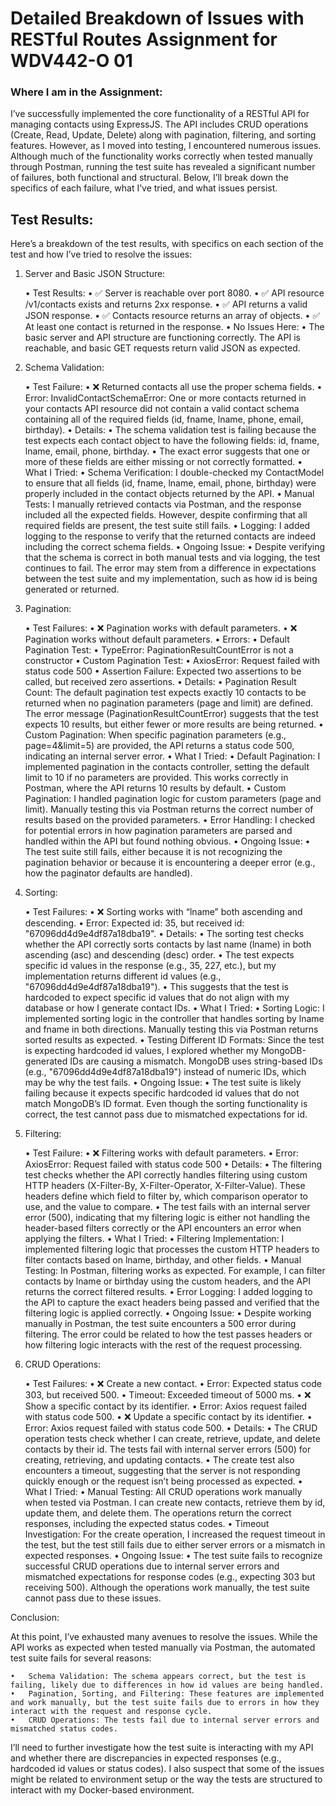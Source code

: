 # Detailed Breakdown of Issues with RESTful Routes Assignment for WDV442-O 01

### Where I am in the Assignment:

I’ve successfully implemented the core functionality of a RESTful API for managing contacts using ExpressJS. The API includes CRUD operations (Create, Read, Update, Delete) along with pagination, filtering, and sorting features. However, as I moved into testing, I encountered numerous issues. Although much of the functionality works correctly when tested manually through Postman, running the test suite has revealed a significant number of failures, both functional and structural. Below, I’ll break down the specifics of each failure, what I’ve tried, and what issues persist.

## Test Results:

Here’s a breakdown of the test results, with specifics on each section of the test and how I’ve tried to resolve the issues:

1. Server and Basic JSON Structure:

	•	Test Results:
	•	✅ Server is reachable over port 8080.
	•	✅ API resource /v1/contacts exists and returns 2xx response.
	•	✅ API returns a valid JSON response.
	•	✅ Contacts resource returns an array of objects.
	•	✅ At least one contact is returned in the response.
	•	No Issues Here:
	•	The basic server and API structure are functioning correctly. The API is reachable, and basic GET requests return valid JSON as expected.

2. Schema Validation:

	•	Test Failure:
	•	❌ Returned contacts all use the proper schema fields.
	•	Error: InvalidContactSchemaError: One or more contacts returned in your contacts API resource did not contain a valid contact schema containing all of the required fields (id, fname, lname, phone, email, birthday).
	•	Details:
	•	The schema validation test is failing because the test expects each contact object to have the following fields: id, fname, lname, email, phone, birthday.
	•	The exact error suggests that one or more of these fields are either missing or not correctly formatted.
	•	What I Tried:
	•	Schema Verification: I double-checked my ContactModel to ensure that all fields (id, fname, lname, email, phone, birthday) were properly included in the contact objects returned by the API.
	•	Manual Tests: I manually retrieved contacts via Postman, and the response included all the expected fields. However, despite confirming that all required fields are present, the test suite still fails.
	•	Logging: I added logging to the response to verify that the returned contacts are indeed including the correct schema fields.
	•	Ongoing Issue:
	•	Despite verifying that the schema is correct in both manual tests and via logging, the test continues to fail. The error may stem from a difference in expectations between the test suite and my implementation, such as how id is being generated or returned.

3. Pagination:

	•	Test Failures:
	•	❌ Pagination works with default parameters.
	•	❌ Pagination works without default parameters.
	•	Errors:
	•	Default Pagination Test:
	•	TypeError: PaginationResultCountError is not a constructor
	•	Custom Pagination Test:
	•	AxiosError: Request failed with status code 500
	•	Assertion Failure: Expected two assertions to be called, but received zero assertions.
	•	Details:
	•	Pagination Result Count: The default pagination test expects exactly 10 contacts to be returned when no pagination parameters (page and limit) are defined. The error message (PaginationResultCountError) suggests that the test expects 10 results, but either fewer or more results are being returned.
	•	Custom Pagination: When specific pagination parameters (e.g., page=4&limit=5) are provided, the API returns a status code 500, indicating an internal server error.
	•	What I Tried:
	•	Default Pagination: I implemented pagination in the contacts controller, setting the default limit to 10 if no parameters are provided. This works correctly in Postman, where the API returns 10 results by default.
	•	Custom Pagination: I handled pagination logic for custom parameters (page and limit). Manually testing this via Postman returns the correct number of results based on the provided parameters.
	•	Error Handling: I checked for potential errors in how pagination parameters are parsed and handled within the API but found nothing obvious.
	•	Ongoing Issue:
	•	The test suite still fails, either because it is not recognizing the pagination behavior or because it is encountering a deeper error (e.g., how the paginator defaults are handled).

4. Sorting:

	•	Test Failures:
	•	❌ Sorting works with “lname” both ascending and descending.
	•	Error: Expected id: 35, but received id: "67096dd4d9e4df87a18dba19".
	•	Details:
	•	The sorting test checks whether the API correctly sorts contacts by last name (lname) in both ascending (asc) and descending (desc) order.
	•	The test expects specific id values in the response (e.g., 35, 227, etc.), but my implementation returns different id values (e.g., "67096dd4d9e4df87a18dba19").
	•	This suggests that the test is hardcoded to expect specific id values that do not align with my database or how I generate contact IDs.
	•	What I Tried:
	•	Sorting Logic: I implemented sorting logic in the controller that handles sorting by lname and fname in both directions. Manually testing this via Postman returns sorted results as expected.
	•	Testing Different ID Formats: Since the test is expecting hardcoded id values, I explored whether my MongoDB-generated IDs are causing a mismatch. MongoDB uses string-based IDs (e.g., "67096dd4d9e4df87a18dba19") instead of numeric IDs, which may be why the test fails.
	•	Ongoing Issue:
	•	The test suite is likely failing because it expects specific hardcoded id values that do not match MongoDB’s ID format. Even though the sorting functionality is correct, the test cannot pass due to mismatched expectations for id.

5. Filtering:

	•	Test Failure:
	•	❌ Filtering works with default parameters.
	•	Error: AxiosError: Request failed with status code 500
	•	Details:
	•	The filtering test checks whether the API correctly handles filtering using custom HTTP headers (X-Filter-By, X-Filter-Operator, X-Filter-Value). These headers define which field to filter by, which comparison operator to use, and the value to compare.
	•	The test fails with an internal server error (500), indicating that my filtering logic is either not handling the header-based filters correctly or the API encounters an error when applying the filters.
	•	What I Tried:
	•	Filtering Implementation: I implemented filtering logic that processes the custom HTTP headers to filter contacts based on lname, birthday, and other fields.
	•	Manual Testing: In Postman, filtering works as expected. For example, I can filter contacts by lname or birthday using the custom headers, and the API returns the correct filtered results.
	•	Error Logging: I added logging to the API to capture the exact headers being passed and verified that the filtering logic is applied correctly.
	•	Ongoing Issue:
	•	Despite working manually in Postman, the test suite encounters a 500 error during filtering. The error could be related to how the test passes headers or how filtering logic interacts with the rest of the request processing.

6. CRUD Operations:

	•	Test Failures:
	•	❌ Create a new contact.
	•	Error: Expected status code 303, but received 500.
	•	Timeout: Exceeded timeout of 5000 ms.
	•	❌ Show a specific contact by its identifier.
	•	Error: Axios request failed with status code 500.
	•	❌ Update a specific contact by its identifier.
	•	Error: Axios request failed with status code 500.
	•	Details:
	•	The CRUD operation tests check whether I can create, retrieve, update, and delete contacts by their id. The tests fail with internal server errors (500) for creating, retrieving, and updating contacts.
	•	The create test also encounters a timeout, suggesting that the server is not responding quickly enough or the request isn’t being processed as expected.
	•	What I Tried:
	•	Manual Testing: All CRUD operations work manually when tested via Postman. I can create new contacts, retrieve them by id, update them, and delete them. The operations return the correct responses, including the expected status codes.
	•	Timeout Investigation: For the create operation, I increased the request timeout in the test, but the test still fails due to either server errors or a mismatch in expected responses.
	•	Ongoing Issue:
	•	The test suite fails to recognize successful CRUD operations due to internal server errors and mismatched expectations for response codes (e.g., expecting 303 but receiving 500). Although the operations work manually, the test suite cannot pass due to these issues.

Conclusion:

At this point, I’ve exhausted many avenues to resolve the issues. While the API works as expected when tested manually via Postman, the automated test suite fails for several reasons:

	•	Schema Validation: The schema appears correct, but the test is failing, likely due to differences in how id values are being handled.
	•	Pagination, Sorting, and Filtering: These features are implemented and work manually, but the test suite fails due to errors in how they interact with the request and response cycle.
	•	CRUD Operations: The tests fail due to internal server errors and mismatched status codes.

I’ll need to further investigate how the test suite is interacting with my API and whether there are discrepancies in expected responses (e.g., hardcoded id values or status codes). I also suspect that some of the issues might be related to environment setup or the way the tests are structured to interact with my Docker-based environment.